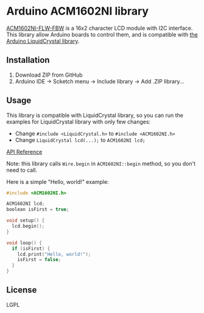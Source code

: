 # Arduino ACM1602NI library
[ACM1602NI-FLW-FBW](http://akizukidenshi.com/catalog/g/gP-05693/) is a 16x2 character LCD module with I2C interface. This library allow Arduino boards to control them, and is compatible with [the Arduino LiquidCrystal library](https://github.com/arduino-libraries/LiquidCrystal).

## Installation
1. Download ZIP from GitHub
2. Arduino IDE -> Scketch menu -> Include library -> Add .ZIP library...

## Usage
This library is compatible with LiquidCrystal library, so you can run the examples for LiquidCrystal library with only few changes:

 - Change `#include <LiquidCrystal.h>` to `#include <ACM1602NI.h>`
 - Change `LiquidCrystal lcd(...);` to `ACM1602NI lcd;`

[API Reference](https://github.com/furushei/ACM1602NI-Arduino/wiki)

Note: this library calls `Wire.begin` in `ACM1602NI::begin` method, so you don't need to call.

Here is a simple "Hello, world!" example:
```c++
#include <ACM1602NI.h>

ACM1602NI lcd;
boolean isFirst = true;

void setup() {
  lcd.begin();
}

void loop() {
  if (isFirst) {
    lcd.print("Hello, world!");
    isFirst = false;
  }
}
```

## License
LGPL
